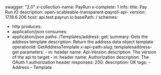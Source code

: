 swagger: "2.0"
x-collection-name: PayRun
x-complete: 1
info:
  title: Pay Run.IO
  description: open-scableable-transparent-payroll-api-
  version: 17.18.6.206
host: api.test.payrun.io
basePath: /
schemes:
- http
produces:
- application/json
consumes:
- application/json
paths:
  /Templates/address:
    get:
      summary: Gets the address template
      description: Return the address data object template
      operationId: GetAddressTemplate
      x-api-path-slug: templatesaddress-get
      parameters:
      - in: header
        name: Api-Version
        description: The version of the api to target
      - in: header
        name: Authorization
        description: The OAuth 1 authorization header
      responses:
        200:
          description: OK
      tags:
      - Address
      - Template